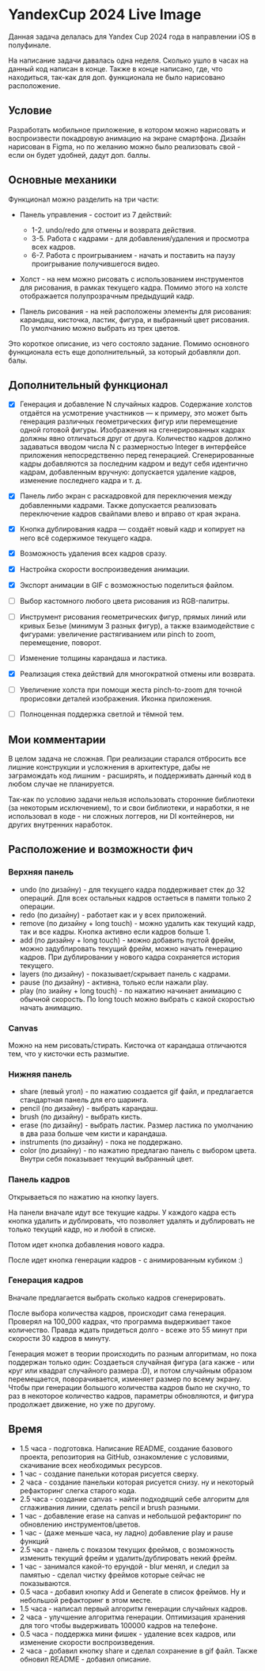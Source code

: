 # YandexCup 2024 Live Image

Данная задача делалась для Yandex Cup 2024 года в направлении iOS в полуфинале.

На написание задачи давалась одна неделя. Сколько ушло в часах на данный код написан в конце.
Также в конце написано, где, что находиться, так-как для доп. функционала не было нарисовано расположение.

## Условие
Разработать мобильное приложение, в котором можно нарисовать и воспроизвести покадровую анимацию на экране смартфона.
Дизайн нарисован в Figma, но по желанию можно было реализовать свой - если он будет удобней, дадут доп. баллы.

## Основные механики
Функционал можно разделить на три части:
* Панель управления - состоит из 7 действий: 
    - 1-2. undo/redo для отмены и возврата действия.
    - 3-5. Работа с кадрами - для добавления/удаления и просмотра всех кадров.
    - 6-7. Работа с проигрыванием - начать и поставить на паузу проигрывание получившегося видео.
    
* Холст - на нем можно рисовать с использованием инструментов для рисования, в рамках текущего кадра. Помимо этого на холсте отображается полупрозрачным предыдущий кадр.

* Панель рисования - на ней расположены элементы для рисования: карандаш, кисточка, ластик, фигура, и выбранный цвет рисования. По умолчанию можно выбрать из трех цветов. 

Это короткое описание, из чего состояло задание. Помимо основного функционала есть еще дополнительный, за который добавляли доп. балы. 

## Дополнительный функционал
- [x] Генерация и добавление N случайных кадров. Содержание холстов отдаётся на усмотрение участников — к примеру, это может быть генерация различных геометрических фигур или перемещение одной готовой фигуры. Изображения на сгенерированных кадрах должны явно отличаться друг от друга. Количество кадров должно задаваться вводом числа N с размерностью Integer в интерфейсе приложения непосредственно перед генерацией. Сгенерированные кадры добавляются за последним кадром и ведут себя идентично кадрам, добавленным вручную: допускается удаление кадров, изменение последнего кадра и т. д.
- [x] Панель либо экран с раскадровкой для переключения между добавленными кадрами. Также допускается реализовать переключение кадров свайпами влево и вправо от края экрана.
- [x] Кнопка дублирования кадра — создаёт новый кадр и копирует на него всё содержимое текущего кадра.
- [x] Возможность удаления всех кадров сразу.
- [x] Настройка скорости воспроизведения анимации.
- [x] Экспорт анимации в GIF с возможностью поделиться файлом.
- [ ] Выбор кастомного любого цвета рисования из RGB-палитры.
- [ ] Инструмент рисования геометрических фигур, прямых линий или кривых Безье (минимум 3 разных фигур), а также взаимодействие с фигурами: увеличение растягиванием или pinch to zoom, перемещение, поворот.
- [ ] Изменение толщины карандаша и ластика.
- [x] Реализация стека действий для многократной отмены или возврата.
- [ ] Увеличение холста при помощи жеста pinch-to-zoom для точной прорисовки деталей изображения.
Иконка приложения.
- [ ] Полноценная поддержка светлой и тёмной тем.


## Мои комментарии
В целом задача не сложная. При реализации старался отбросить все лишние конструкции и усложнения в архитектуре, дабы не заграмождать код лишним - расширять, и поддерживать данный код в любом случае не планируется.

Так-как по условию задачи нельзя использовать сторонние библиотеки (за некоторым исключением), то и свои библиотеки, и наработки, я не использовал в коде - ни сложных логгеров, ни DI контейнеров, ни других внутренних наработок.

## Расположение и возможности фич
### Верхняя панель
* undo (по дизайну) - для текущего кадра поддерживает стек до 32 операций. Для всех остальных кадров остаеться в памяти только 2 операции.
* redo (по дизайну) - работает как и у всех приложений.
* remove (по дизайну + long touch) - можно удалить как текущий кадр, так и все кадры. Кнопка активно если кадров больше 1.
* add (по дизайну + long touch) - можно добавить пустой фрейм, можно задублировать текущий фрейм, можно начать генерацию кадров.
   При дублировании у нового кадра сохраняется история текущего.
* layers (по дизайну) - показывает/скрывает панель с кадрами.
* pause (по дизайну) - активна, только если нажали play.
* play (по зиайну + long touch) - по нажатию начинает анимацию с обычной скорость. По long touch можно выбрать с какой скоростью начать анимацию.

### Canvas
Можно на нем рисовать/стирать. Кисточка от карандаша отличаются тем, что у кисточки есть размытие.

### Нижняя панель
* share (левый угол) - по нажатию создается gif файл, и предлагается стандартная панель для его шаринга.
* pencil (по дизайну) - выбрать карандаш.
* brush (по дизайну) - выбрать кисть.
* erase (по дизайну) - выбрать ластик. Размер ластика по умолчанию в два раза больше чем кисти и карандаша.
* instruments (по дизайну) - пока не поддержано.
* color (по дизайну) - по нажатию предлагаю панель с выбором цвета. Внутри себя показывает текущий выбранный цвет.

### Панель кадров
Открываеться по нажатию на кнопку layers.

На панели вначале идут все текущие кадры. У каждого кадра есть кнопка удалить и дублировать, что позволяет удалять и дублировать не только текущий кадр, но и любой в списке.

Потом идет кнопка добавления нового кадра.

После идет кнопка генерации кадров - с анимированным кубиком :)

### Генерация кадров
Вначале предлагается выбрать сколько кадров сгенерировать.

После выбора количества кадров, происходит сама генерация. Проверял на 100_000 кадрах, что программа выдерживает такое количество. Правда ждать придеться долго - всеже это 55 минут при скорости 30 кадров в минуту.

Генерация может в теории происходить по разным алгоритмам, но пока поддержан только один:
Cоздаеться случайная фигура (ага какже - или круг или квадрат случайного размера :D), и потом случайным образом перемещается, поворачивается, изменяет размер по всему экрану. Чтобы при генерации большого количества кадров было не скучно, то раз в некоторое количество кадров, параметры обновляются, и фигура продолжает движение, но уже по другому.

## Время
* 1.5 часа - подготовка. Написание README, создание базового проекта, репозитория на GitHub, ознакомление с условиями, скачивание всех необходимых ресурсов.
* 1 час - создание панельки которая рисуется сверху.
* 2 часа - создание панельки которая рисуется снизу. ну и некоторый рефакторинг слегка старого кода.
* 2.5 часа - создание canvas - найти подходящий себе алгоритм для сглаживания линии, сделать pencil и brush разными. 
* 1 час - добавление erase на canvas и небольшой рефакторинг по обновлению инструментов/цветов.
* 1 час - (даже меньше часа, ну ладно) добавление play и pause функций
* 2.5 часа - панель с показом текущих фреймов, с возможность изменить текущий фрейм и удалить/дублировать некий фрейм.
* 1 час - занимался какой-то ерундой - blur менял, и следил за памятью - сделал чистку фреймов которые сейчас не показываются.
* 0.5 часа - добавил кнопку Add и Generate в список фреймов. Ну и небольшой рефакторинг в этом месте.
* 1.5 часа - написал первый алгоритм генерации случайных кадров.
* 2 часа - улучшение алгоритма генерации. Оптимизация хранения для того чтобы выдерживать 100000 кадров на телефоне. 
* 0.5 часа - поддержка мини фишек - удаление всех кадров, или изменение скорости воспроизведения.
* 2 часа - добавил кнопку share и сделал сохранение в gif файл. Также обновил README - добавил описание.
